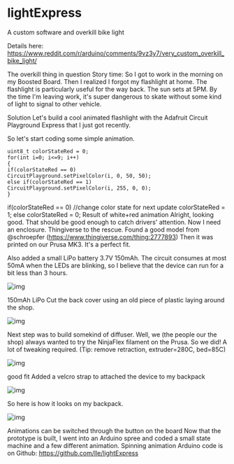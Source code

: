 # lightExpress
A custom software and overkill bike light

Details here: https://www.reddit.com/r/arduino/comments/9vz3y7/very_custom_overkill_bike_light/


The overkill thing in question
Story time:
So I got to work in the morning on my Boosted Board. Then I realized I forgot my flashlight at home. The flashlight is particularly useful for the way back. The sun sets at 5PM. By the time I'm leaving work, it's super dangerous to skate without some kind of light to signal to other vehicle.

Solution
Let's build a cool animated flashlight with the Adafruit Circuit Playground Express that I just got recently.

So let's start coding some simple animation.
```
uint8_t colorStateRed = 0;
for(int i=0; i<=9; i++)
{
if(colorStateRed == 0)
CircuitPlayground.setPixelColor(i, 0, 50, 50);
else if(colorStateRed == 1)
CircuitPlayground.setPixelColor(i, 255, 0, 0);
}
```

if(colorStateRed == 0) //change color state for next update
colorStateRed = 1;
else
colorStateRed = 0;
Result of white+red animation
Alright, looking good. That should be good enough to catch drivers' attention. Now I need an enclosure. Thingiverse to the rescue. Found a good model from @schroepfer (https://www.thingiverse.com/thing:2777893)
Then it was printed on our Prusa MK3. It's a perfect fit.

Also added a small LiPo battery 3.7V 150mAh. The circuit consumes at most 50mA when the LEDs are blinking, so I believe that the device can run for a bit less than 3 hours.

![img](https://i.redd.it/9muk09m6blx11.png)

150mAh LiPo
Cut the back cover using an old piece of plastic laying around the shop.

![img](https://i.redd.it/9ft77pe7blx11.png)

Next step was to build somekind of diffuser. Well, we (the people our the shop) always wanted to try the NinjaFlex filament on the Prusa. So we did! A lot of tweaking required. (Tip: remove retraction, extruder=280C, bed=85C)

![img](https://i.redd.it/0zh1k5z8blx11.png)

good fit
Added a velcro strap to attached the device to my backpack

![img](https://i.redd.it/ftakky8ablx11.png)

So here is how it looks on my backpack.

![img](https://i.redd.it/w4z4kscbblx11.png)

Animations can be switched through the button on the board
Now that the prototype is built, I went into an Arduino spree and coded a small state machine and a few different animation.
Spinning animation
Arduino code is on Github: https://github.com/lle/lightExpress
